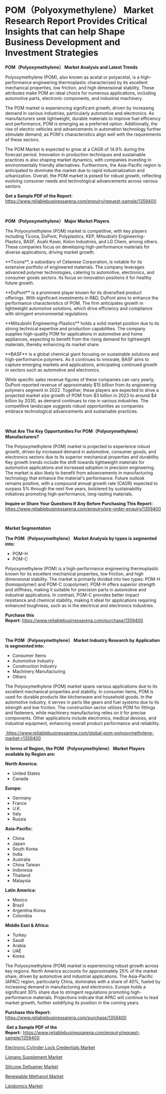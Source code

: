 <p><h1>POM（Polyoxymethylene） Market Research Report Provides Critical Insights that can help Shape Business Development and Investment Strategies</h1></p><p><strong>POM（Polyoxymethylene） Market Analysis and Latest Trends</strong></p>
<p><p>Polyoxymethylene (POM), also known as acetal or polyacetal, is a high-performance engineering thermoplastic characterized by its excellent mechanical properties, low friction, and high dimensional stability. These attributes make POM an ideal choice for numerous applications, including automotive parts, electronic components, and industrial machinery. </p><p>The POM market is experiencing significant growth, driven by increasing demand in various industries, particularly automotive and electronics. As manufacturers seek lightweight, durable materials to improve fuel efficiency and performance, POM is emerging as a preferred option. Additionally, the rise of electric vehicles and advancements in automation technology further stimulate demand, as POM's characteristics align well with the requirements of these sectors.</p><p>The POM Market is expected to grow at a CAGR of 14.9% during the forecast period. Innovation in production techniques and sustainable practices is also shaping market dynamics, with companies investing in environmentally friendly alternatives. Furthermore, the Asia-Pacific region is anticipated to dominate the market due to rapid industrialization and urbanization. Overall, the POM market is poised for robust growth, reflecting evolving consumer needs and technological advancements across various sectors.</p></p>
<p><strong>Get a Sample PDF of the Report:&nbsp;</strong> <a href="https://www.reliablebusinessarena.com/enquiry/request-sample/1359400">https://www.reliablebusinessarena.com/enquiry/request-sample/1359400</a></p>
<p>&nbsp;</p>
<p><strong>POM（Polyoxymethylene） Major Market Players</strong></p>
<p><p>The Polyoxymethylene (POM) market is competitive, with key players including Ticona, DuPont, Polyplastics, KEP, Mitsubishi Engineering-Plastics, BASF, Asahi Kasei, Kolon Industries, and LG Chem, among others. These companies focus on developing high-performance materials for diverse applications, driving market growth.</p><p>**Ticona**, a subsidiary of Celanese Corporation, is notable for its extensive portfolio of engineered materials. The company leverages advanced polymer technologies, catering to automotive, electronics, and consumer goods sectors. Its focus on innovation positions it for healthy future growth.</p><p>**DuPont** is a prominent player known for its diversified product offerings. With significant investments in R&D, DuPont aims to enhance the performance characteristics of POM. The firm anticipates growth in lightweight automotive solutions, which drive efficiency and compliance with stringent environmental regulations.</p><p>**Mitsubishi Engineering-Plastics** holds a solid market position due to its strong technical expertise and production capabilities. The company supplies high-quality POM for applications in automotive and home appliances, expecting to benefit from the rising demand for lightweight materials, thereby enhancing its market share.</p><p>**BASF** is a global chemical giant focusing on sustainable solutions and high-performance polymers. As it continues to innovate, BASF aims to capture emerging markets and applications, anticipating continued growth in sectors such as automotive and electronics.</p><p>While specific sales revenue figures of these companies can vary yearly, DuPont reported revenue of approximately $15 billion from its engineering polymers segment in 2022. Together, these players are expected to drive a projected market size growth of POM from $3 billion in 2023 to around $4 billion by 2030, as demand continues to rise in various industries. The competitive landscape suggests robust opportunities as companies embrace technological advancements and sustainable practices.</p></p>
<p>&nbsp;</p>
<p><strong>What Are The Key Opportunities For POM（Polyoxymethylene） Manufacturers?</strong></p>
<p><p>The Polyoxymethylene (POM) market is projected to experience robust growth, driven by increased demand in automotive, consumer goods, and electronics sectors due to its superior mechanical properties and durability. Key growth trends include the shift towards lightweight materials for automotive applications and increased adoption in precision engineering. The market is also likely to benefit from advancements in manufacturing technology that enhance the material's performance. Future outlook remains positive, with a compound annual growth rate (CAGR) expected to surpass 5% through the next five years, bolstered by sustainability initiatives promoting high-performance, long-lasting materials.</p></p>
<p><strong>Inquire or Share Your Questions If Any Before Purchasing This Report:</strong> <a href="https://www.reliablebusinessarena.com/enquiry/pre-order-enquiry/1359400">https://www.reliablebusinessarena.com/enquiry/pre-order-enquiry/1359400</a></p>
<p>&nbsp;</p>
<p><strong>Market Segmentation</strong></p>
<p><strong>The POM（Polyoxymethylene） Market Analysis by types is segmented into:</strong></p>
<p><ul><li>POM-H</li><li>POM-C</li></ul></p>
<p><p>Polyoxymethylene (POM) is a high-performance engineering thermoplastic known for its excellent mechanical properties, low friction, and high dimensional stability. The market is primarily divided into two types: POM-H (homopolymer) and POM-C (copolymer). POM-H offers superior strength and stiffness, making it suitable for precision parts in automotive and industrial applications. In contrast, POM-C provides better impact resistance and chemical stability, making it ideal for applications requiring enhanced toughness, such as in the electrical and electronics industries.</p></p>
<p><strong>Purchase this Report:&nbsp;</strong><a href="https://www.reliablebusinessarena.com/purchase/1359400">https://www.reliablebusinessarena.com/purchase/1359400</a></p>
<p>&nbsp;</p>
<p><strong>The POM（Polyoxymethylene） Market Industry Research by Application is segmented into:</strong></p>
<p><ul><li>Consumer Items</li><li>Automotive Industry</li><li>Construction Industry</li><li>Machinery Manufacturing</li><li>Others</li></ul></p>
<p><p>The Polyoxymethylene (POM) market spans various applications due to its excellent mechanical properties and stability. In consumer items, POM is used for durable products like kitchenware and household goods. In the automotive industry, it serves in parts like gears and fuel systems due to its strength and low friction. The construction sector utilizes POM for fittings and fasteners, while machinery manufacturing relies on it for precise components. Other applications include electronics, medical devices, and industrial equipment, enhancing overall product performance and reliability.</p></p>
<p><a href="https://www.reliablebusinessarena.com/global-pom-polyoxymethylene-market-r1359400">&nbsp;https://www.reliablebusinessarena.com/global-pom-polyoxymethylene-market-r1359400</a></p>
<p><strong>In terms of Region, the POM（Polyoxymethylene） Market Players available by Region are:</strong></p>
<p>
    <p> <strong> North America: </strong>
        <ul>
            <li>United States</li>
            <li>Canada</li>
        </ul>
        </p> 
    <p> <strong> Europe: </strong>
        <ul>
            <li>Germany</li>
            <li>France</li>
            <li>U.K.</li>
            <li>Italy</li>
            <li>Russia</li>
        </ul>
        </p> 
    <p> <strong> Asia-Pacific: </strong>
        <ul>
            <li>China</li>
            <li>Japan</li>
            <li>South Korea</li>
            <li>India</li>
            <li>Australia</li>
            <li>China Taiwan</li>
            <li>Indonesia</li>
            <li>Thailand</li>
            <li>Malaysia</li>
        </ul>
        </p> 
    <p> <strong> Latin America: </strong>
        <ul>
            <li>Mexico</li>
            <li>Brazil</li>
            <li>Argentina Korea</li>
            <li>Colombia</li>
        </ul>
        </p> 
    <p> <strong> Middle East & Africa: </strong>
        <ul>
            <li>Turkey</li>
            <li>Saudi</li>
            <li>Arabia</li>
            <li>UAE</li>
            <li>Korea</li>
        </ul>
    </p>
    </p>
<p><p>The Polyoxymethylene (POM) market is experiencing robust growth across key regions. North America accounts for approximately 25% of the market share, driven by automotive and industrial applications. The Asia-Pacific (APAC) region, particularly China, dominates with a share of 40%, fueled by increasing demand in manufacturing and electronics. Europe holds a significant 30% share due to stringent regulations promoting high-performance materials. Projections indicate that APAC will continue to lead market growth, further solidifying its position in the coming years.</p></p>
<p><strong>Purchase this Report: </strong><a href="https://www.reliablebusinessarena.com/purchase/1359400">https://www.reliablebusinessarena.com/purchase/1359400</a></p>
<p>&nbsp;<strong>Get a Sample PDF of the Report:&nbsp;&nbsp;</strong><a href="https://www.reliablebusinessarena.com/enquiry/request-sample/1359400">https://www.reliablebusinessarena.com/enquiry/request-sample/1359400</a></p>
<p><strong></strong></p>
<p><p><a href="https://github.com/prosalinda88/Market-Research-Report-List-6/blob/main/electronic-cylinder-lock-credentials-market.md">Electronic Cylinder Lock Credentials Market</a></p><p><a href="https://www.linkedin.com/pulse/global-lignans-supplement-industry-research-report-competitive-jaq0f?trackingId=nBwSeZ1QTr2fy5e5i4RaCA%3D%3D">Lignans Supplement Market</a></p><p><a href="https://issuu.com/reportprime-2/docs/silicone-defoamer-market-size-2030._a1279ac1b58129">Silicone Defoamer Market</a></p><p><a href="https://issuu.com/reportprime-2/docs/renewable-methanol-market-size-2030_ea7b77d6253193">Renewable Methanol Market</a></p><p><a href="https://www.linkedin.com/pulse/why-should-you-invest-lipidomics-market-trends-leading-products-w3kzf?trackingId=cSq%2BZwXaQm%2BQjNNbMXfAAg%3D%3D">Lipidomics Market</a></p></p>